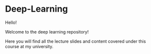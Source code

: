 # Deep-Learning

Hello! 

Welcome to the deep learning repository!

Here you will find all the lecture slides and content covered under this course at my university. 
